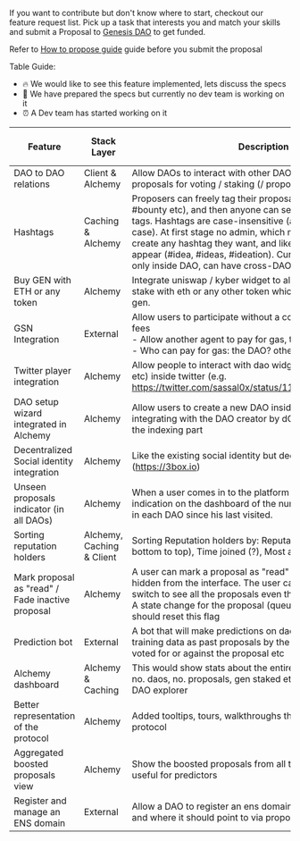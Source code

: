 If you want to contribute but don't know where to start, checkout our feature request list. Pick up a task that interests you and match your skills and submit a Proposal to [Genesis DAO](https://alchemy.daostack.io/dao/0x294f999356ed03347c7a23bcbcf8d33fa41dc830/scheme/0x28c5b9efd5bdec2c69c613d2df4b5e1b92e44a2d3c2f5092fb45187570029009) to get funded.

Refer to [How to propose guide](../how-to-propose) guide before you submit the proposal

Table Guide:

  - 🔥 We would like to see this feature implemented, lets discuss the specs
  - 🍎 We have prepared the specs but currently no dev team is working on it
  - ⏰ A Dev team has started working on it



| Feature | Stack Layer | Description | Dev Time | Status | Github Issue Link |
| ------- | -------------| ---------- | ------- | -------- | ---------- |
| DAO to DAO relations | Client & Alchemy | Allow DAOs to interact with other DAOs by submitting proposals for voting / staking (/ proposing) | 2 w | 🍎 | [#27](https://github.com/daostack/Ecosystem/issues/27) |
| Hashtags | Caching & Alchemy | Proposers can freely tag their proposals (e.g. #idea, #norm, #bounty etc), and then anyone can search / filter proposals by tags. Hashtags are case-insensitive (appear only with lower case). At first stage no admin, which means anyone can create any hashtag they want, and likely similarities will appear (#idea, #ideas, #ideation). Currently search available only inside DAO, can have cross-DAO search later| 2 w | 🔥 | - |
| Buy GEN with ETH or any token | Alchemy | Integrate uniswap / kyber widget to allow the user to directly stake with eth or any other token which will be converted to gen. | 2 w | 🍎 | [#1](https://github.com/daostack/DAOstack-collab/issues/1) |
| GSN Integration | External | Allow users to participate without a cost, i.e. sponsor the gas fees <br/> - Allow another agent to pay for gas, technically <br/> - Who can pay for gas: the DAO? other agent? <br/> | 4 w| 🍎 |
| Twitter player integration | Alchemy | Allow people to interact with dao widgets (voting / proposing etc) inside twitter (e.g. https://twitter.com/sassal0x/status/1109263205606387712) | 3 w | 🔥 |
| DAO setup wizard integrated in Alchemy | Alchemy | Allow users to create a new DAO inside alchemy. This includes integrating with the DAO creator by dOrg, but also figuring out the indexing part | 4 w | 🔥 |
| Decentralized Social identity integration | Alchemy | Like the existing social identity but decentralised (https://3box.io) | 2 w | 🔥 |
| Unseen proposals indicator (in all DAOs) | Alchemy | When a user comes in to the platform again, there's an indication on the dashboard of the number of new proposals in each DAO since his last visited. | 1 w | 🔥 |
| Sorting reputation holders | Alchemy, Caching & Client | Sorting Reputation holders by: Reputation (top to bottom / bottom to top), Time joined (?), Most active (?), ... ? | 2 w | 🍎 | -
| Mark proposal as "read" / Fade inactive proposal | Alchemy | A user can mark a proposal as "read" and it will then be hidden from the interface. The user can toggle a "view all" switch to see all the proposals even those she chose to hide... A state change for the proposal (queued > pre-boosted) should reset this flag | 3 w | 🔥
| Prediction bot | External | A bot that will make predictions on daos. It can use public training data as past proposals by the proposer or voters who voted for or against the proposal etc | 2-3 w | 🔥
| Alchemy dashboard | Alchemy & Caching | This would show stats about the entire DAOstack ecosystem - no. daos, no. proposals, gen staked etc... Could be part of the DAO explorer | 2 w | 🔥
| Better representation of the protocol | Alchemy | Added tooltips, tours, walkthroughs that explain the genesis protocol | 2 w | 🔥 |
| Aggregated boosted proposals view | Alchemy | Show the boosted proposals from all the DAOs. This will be useful for predictors | 2 w | 🔥
| Register and manage an ENS domain | External | Allow a DAO to register an ens domain, manage ownership and where it should point to via proposals | 2 w | 🔥
